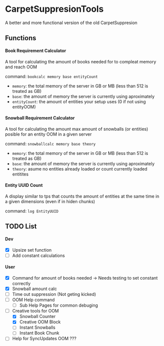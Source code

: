 # CarpetSuppresionTools
A better and more functional version of the old CarpetSuppresion

## Functions
#### Book Requirement Calculator
A tool for calculating the amount of books needed for to compleat memory and reach OOM

command: `bookcalc memory base entityCount`
- `memory`: the total memory of the server in GB or MB (less than 512 is treated as GB)
- `base`: the amount of memory the server is currently using aproximately
- `entityCount`: the amount of entities your setup uses (0 if not using entityOOM)

#### Snowball Requirement Calculator
A tool for calculating the amount max amount of snowballs (or entities) posible for an entity OOM in a given server

command: `snowballcalc memory base theory`
- `memory`: the total memory of the server in GB or MB (less than 512 is treated as GB)
- `base`: the amount of memory the server is currently using aproximately
- `theory`: asume no entities already loaded or count currently loaded entitites

#### Entity UUID Count
A display similar to tps that counts the amount of entities at the same time in a given dimensions (even if in hiden chunks)

command: `log EntityUUID`

## TODO List
#### Dev
- [x] Upsize set function
- [ ] Add constant calculations
#### User
- [x] Command for amount of books needed -> Needs testing to set constant correctly
- [x] Snowball amount calc
- [ ] Time out suppression (Not geting kicked)
- [ ] OOM Help command 
    - [ ] Sub Help Pages for common debuging
- [ ] Creative tools for OOM
    - [X] Snowball Counter
    - [X] Creative OOM Block
    - [ ] Instant Snowballs
    - [ ] Instant Book Chunk
- [ ] Help for SyncUpdates OOM ???
